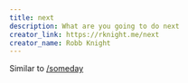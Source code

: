 ```yaml
---
title: next
description: What are you going to do next
creator_link: https://rknight.me/next
creator_name: Robb Knight
---
```


Similar to [/someday](#someday)